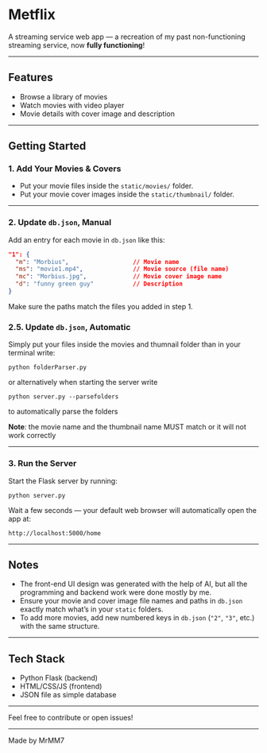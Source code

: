 # Metflix

A streaming service web app — a recreation of my past non-functioning streaming service, now **fully functioning**!

---

## Features

- Browse a library of movies
- Watch movies with video player
- Movie details with cover image and description

---

## Getting Started

### 1. Add Your Movies & Covers

- Put your movie files inside the `static/movies/` folder.
- Put your movie cover images inside the `static/thumbnail/` folder.

---

### 2. Update `db.json`, Manual

Add an entry for each movie in `db.json` like this:

```json
"1": {
  "m": "Morbius",                  // Movie name
  "ms": "movie1.mp4",              // Movie source (file name)
  "mc": "Morbius.jpg",             // Movie cover image name
  "d": "funny green guy"           // Description
}
```

Make sure the paths match the files you added in step 1.

### 2.5. Update `db.json`, Automatic

Simply put your files inside the movies and thumnail folder than in your terminal write:

```
python folderParser.py
```

or alternatively when starting the server write

```
python server.py --parsefolders
```

to automatically parse the folders

**Note**: the movie name and the thumbnail name MUST match or it will not work correctly

---

### 3. Run the Server

Start the Flask server by running:

```
python server.py
```

Wait a few seconds — your default web browser will automatically open the app at:

```
http://localhost:5000/home
```

---

## Notes

- The front-end UI design was generated with the help of AI, but all the programming and backend work were done mostly by me.
- Ensure your movie and cover image file names and paths in `db.json` exactly match what’s in your `static` folders.
- To add more movies, add new numbered keys in `db.json` (`"2"`, `"3"`, etc.) with the same structure.

---

## Tech Stack

- Python Flask (backend)
- HTML/CSS/JS (frontend)
- JSON file as simple database

---

Feel free to contribute or open issues!

---

Made by MrMM7
